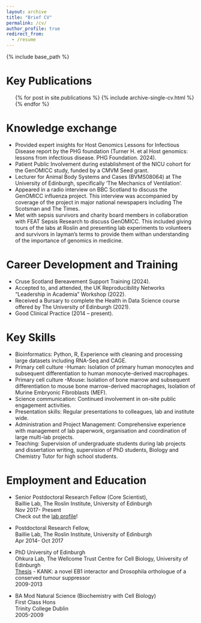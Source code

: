 ```yaml
---
layout: archive
title: "Brief CV"
permalink: /cv/
author_profile: true
redirect_from:
  - /resume
---
```


{% include base_path %}

Key Publications
======
  <ul>{% for post in site.publications %}
    {% include archive-single-cv.html %}
  {% endfor %}</ul>

Knowledge exchange
======
* Provided expert insights for Host Genomics Lessons for Infectious Disease report by the PHG foundation (Turner H. et al Host genomics: lessons from infectious disease. PHG Foundation. 2024).
* Patient Public Involvement during establishment of the NICU cohort for the GenOMICC study, funded by a CMVM Seed grant.
* Lecturer for Animal Body Systems and Cases (BVMS08064) at The University of Edinburgh, specifically ‘The Mechanics of Ventilation’. 
* Appeared in a radio interview on BBC Scotland to discuss the GenOMICC influenza project. This interview was accompanied by coverage of the project in major national newspapers including The Scotsman and The Times.
* Met with sepsis survivors and charity board members in collaboration with FEAT Sepsis Research to discuss GenOMICC. This included giving tours of the labs at Roslin and presenting lab experiments to volunteers and survivors in layman’s terms to provide them withan understanding of the importance of genomics in medicine.


Career Development and Training
======

*	Cruse Scotland Bereavement Support Training (2024).
*	Accepted to, and attended, the UK Reproducibility Networks “Leadership in Academia” Workshop (2022).
*	Received a Bursary to complete the Health in Data Science course offered by The University of Edinburgh (2021).
*	Good Clinical Practice (2014 – present).


Key Skills
======
* Bioinformatics: Python, R, Experience with cleaning and processing large datasets including RNA-Seq and CAGE.
* Primary cell culture -Human: Isolation of primary human monocytes and subsequent differentiation to human monocyte-derived macrophages.
* Primary cell culture -Mouse: Isolation of bone marrow and subsequent differentiation to mouse bone marrow-derived macrophages, Isolation of Murine Embryonic Fibroblasts (MEF).
* Science communication: Continued involvement in on-site public engagement activities.
* Presentation skills: Regular presentations to colleagues, lab and institute wide. 
* Administration and Project Management: Comprehensive experience with management of lab paperwork, organisation and coordination of large multi-lab projects.
* Teaching: Supervision of undergraduate students during lab projects and dissertation writing, supervision of PhD students, Biology and Chemistry Tutor for high school students.  

Employment and Education
======

* Senior Postdoctoral Research Fellow (Core Scientist),  
  Baillie Lab, The Roslin Institute, University of Edinburgh  
  Nov 2017- Present  
  Check out the [lab profile](https://baillielab.net/people/)!

* Postdoctoral Research Fellow,  
  Baillie Lab, The Roslin Institute, University of Edinburgh  
  Apr 2014- Oct 2017

* PhD University of Edinburgh    
  Ohkura Lab, The Wellcome Trust Centre for Cell Biology, University of Edinburgh  
  [Thesis](https://era.ed.ac.uk/handle/1842/8989?show=full) - KANK: a novel EB1 interactor and Drosophila orthologue of a conserved tumour suppressor   
  2009-2013

* BA Mod Natural Science (Biochemistry with Cell Biology)  
  First Class Hons  
  Trinity College Dublin         
  2005-2009

  

